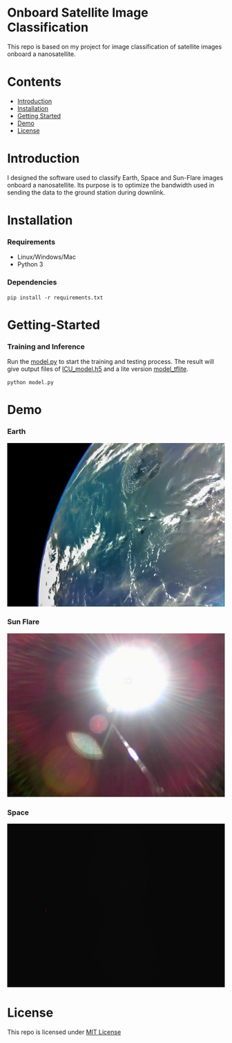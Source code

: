 # Onboard Satellite Image Classification
This repo is based on my project for image classification of satellite images onboard a nanosatellite.

# Contents
* [Introduction](https://github.com/chandlerbing65nm/Onboard-Satellite-Image-Classification#Introduction)
* [Installation](https://github.com/chandlerbing65nm/Onboard-Satellite-Image-Classification#Installation)
* [Getting Started](https://github.com/chandlerbing65nm/Onboard-Satellite-Image-Classification#Getting-Started)
* [Demo](https://github.com/chandlerbing65nm/Onboard-Satellite-Image-Classification#Demo)
* [License](https://github.com/chandlerbing65nm/Onboard-Satellite-Image-Classification#License)

# Introduction
I designed the software used to classify Earth, Space and Sun-Flare images onboard a nanosatellite. Its purpose is to optimize the bandwidth used in sending the data to the ground station during downlink.

# Installation
### Requirements
- Linux/Windows/Mac
- Python 3
### Dependencies
    pip install -r requirements.txt
    
# Getting-Started
### Training and Inference
Run the [model.py](https://github.com/chandlerbing65nm/Onboard-Satellite-Image-Classification/blob/main/model.py) to start the training and testing process. The result will give output files of [ICU_model.h5](https://github.com/chandlerbing65nm/Onboard-Satellite-Image-Classification/tree/main/Models) and a lite version [model_tflite](https://github.com/chandlerbing65nm/Onboard-Satellite-Image-Classification/tree/main/Models).
```
python model.py
```
# Demo
### Earth
![alt text](https://github.com/chandlerbing65nm/Onboard-Satellite-Image-Classification/blob/main/Dataset/Test/Earth/BIRDS3-1-1.jpg)
### Sun Flare
![alt text](https://github.com/chandlerbing65nm/Onboard-Satellite-Image-Classification/blob/main/Dataset/Test/Flare/NanoSat-20.jpg)
### Space
![alt text](https://github.com/chandlerbing65nm/Onboard-Satellite-Image-Classification/blob/main/Dataset/Test/Space/D2_MFC_2019-02-27T191956086_%5B000.000%5D-thumb.jpg)

# License
This repo is licensed under [MIT License](https://github.com/chandlerbing65nm/Onboard-Satellite-Image-Classification/blob/main/LICENSE)
